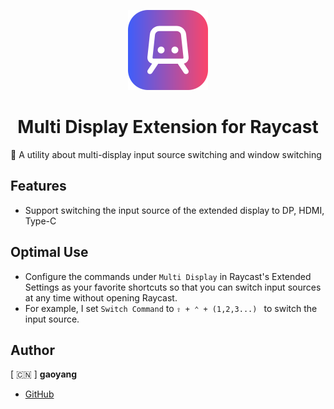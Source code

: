 <p align="center">
  <img src="assets/icon.png" height="128" width="128">
  <h1 align="center">Multi Display Extension for Raycast</h1>
</p>

🌟 A utility about multi-display input source switching and window switching

## Features

- Support switching the input source of the extended display to DP, HDMI, Type-C

## Optimal Use

- Configure the commands under `Multi Display` in Raycast's Extended Settings as your favorite shortcuts so that you can switch input sources at any time without opening Raycast.
- For example, I set `Switch Command` to `⇧ + ⌃ + (1,2,3...) ` to switch the input source.

## Author

[ 🇨🇳 ] **gaoyang**

- [GitHub](https://www.github.com/gaoyang)
